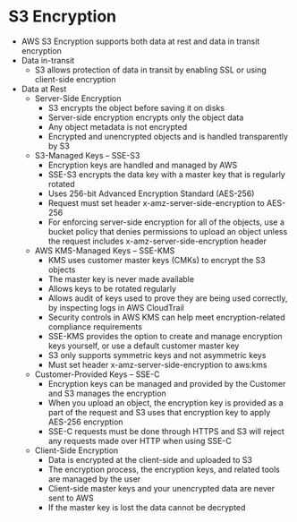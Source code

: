 
# S3 Encryption
- AWS S3 Encryption supports both data at rest and data in transit encryption
- Data in-transit
    - S3 allows protection of data in transit by enabling SSL or using client-side encryption
- Data at Rest
    - Server-Side Encryption
        - S3 encrypts the object before saving it on disks 
        - Server-side encryption encrypts only the object data
        - Any object metadata is not encrypted
        - Encrypted and unencrypted objects and is handled transparently by S3
    - S3-Managed Keys – SSE-S3
        - Encryption keys are handled and managed by AWS
        - SSE-S3 encrypts the data key with a master key that is regularly rotated
        - Uses 256-bit Advanced Encryption Standard (AES-256)
        - Request must set header x-amz-server-side-encryption to AES-256
        - For enforcing server-side encryption for all of the objects, use a bucket policy that denies permissions to 
          upload an object unless the request includes x-amz-server-side-encryption header
    - AWS KMS-Managed Keys – SSE-KMS
        - KMS uses customer master keys (CMKs) to encrypt the S3 objects
        - The master key is never made available
        - Allows keys to be rotated regularly
        - Allows audit of keys used to prove they are being used correctly, by inspecting logs in AWS CloudTrail
        - Security controls in AWS KMS can help meet encryption-related compliance requirements
        - SSE-KMS provides the option to create and manage encryption keys yourself, or use a default customer master key
        - S3 only supports symmetric keys and not asymmetric keys
        - Must set header x-amz-server-side-encryption to aws:kms
    - Customer-Provided Keys – SSE-C
        - Encryption keys can be managed and provided by the Customer and S3 manages the encryption
        - When you upload an object, the encryption key is provided as a part of the request and S3 uses that encryption 
          key to apply AES-256 encryption
        - SSE-C requests must be done through HTTPS and S3 will reject any requests made over HTTP when using SSE-C
    - Client-Side Encryption
        - Data is encrypted at the client-side and uploaded to S3
        - The encryption process, the encryption keys, and related tools are managed by the user
        - Client-side master keys and your unencrypted data are never sent to AWS
        - If the master key is lost the data cannot be decrypted